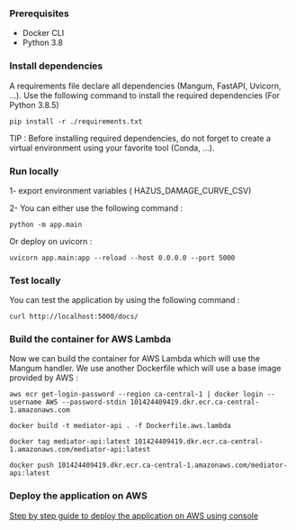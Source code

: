 ### Prerequisites

- Docker CLI
- Python 3.8

### Install dependencies

A requirements file declare all dependencies (Mangum, FastAPI, Uvicorn, ...). Use the following command to install the required dependencies (For Python 3.8.5)

```
pip install -r ./requirements.txt
```

TIP : Before installing required dependencies, do not forget to create a virtual environment using your favorite tool (Conda, ...).

### Run locally

1- export environment variables ( HAZUS_DAMAGE_CURVE_CSV)


2- You can either use the following command :

```
python -m app.main
```

Or deploy on uvicorn :

```
uvicorn app.main:app --reload --host 0.0.0.0 --port 5000
```

### Test locally

You can test the application by using the following command : 

```
curl http://localhost:5000/docs/
```

### Build the container for AWS Lambda

Now we can build the container for AWS Lambda which will use the Mangum handler. We use another Dockerfile which will use a base image provided by AWS :

```
aws ecr get-login-password --region ca-central-1 | docker login --username AWS --password-stdin 101424409419.dkr.ecr.ca-central-1.amazonaws.com

docker build -t mediator-api . -f Dockerfile.aws.lambda

docker tag mediator-api:latest 101424409419.dkr.ecr.ca-central-1.amazonaws.com/mediator-api:latest

docker push 101424409419.dkr.ecr.ca-central-1.amazonaws.com/mediator-api:latest
```

### Deploy the application on AWS

[Step by step guide to deploy the application on AWS using console](./documentation/deployment/awsconsole/aws_console.md)
